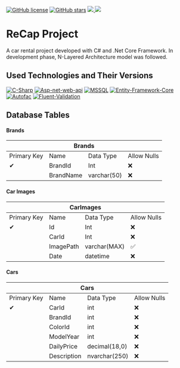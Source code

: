 [![GitHub license](https://img.shields.io/github/license/talhakoylu/ReCapProject?style=for-the-badge)](https://github.com/talhakoylu/ReCapProject/blob/master/LICENSE)
[![GitHub stars](https://img.shields.io/github/stars/talhakoylu/ReCapProject?style=for-the-badge)](https://github.com/talhakoylu/ReCapProject/stargazers)
<a href="https://www.linkedin.com/in/talhakoylu/">
    <img src="https://img.shields.io/badge/linkedin-%230077B5.svg?&style=for-the-badge&logo=linkedin&logoColor=white" />
</a>
<a href="https://www.twitter.com/talhakoylu/">
    <img src="https://img.shields.io/badge/Twitter-1DA1F2?style=for-the-badge&logo=twitter&logoColor=white" />
</a>

# ReCap Project
<p>A car rental project developed with C# and .Net Core Framework. In development phase, N-Layered Architecture model was followed.</p>

## Used Technologies and Their Versions
[![C-Sharp](https://img.shields.io/badge/C%23-239120?style=for-the-badge&logo=c-sharp&logoColor=white)](https://docs.microsoft.com/en-us/dotnet/csharp/)
[![Asp-net-web-api](https://img.shields.io/badge/ASP.NET%20Web%20API-5C2D91?style=for-the-badge&logo=.net&logoColor=white)](https://dotnet.microsoft.com/apps/aspnet)
[![MSSQL](https://img.shields.io/badge/MSSQL-004880?style=for-the-badge&logo=microsoft-sql-server&logoColor=white)](https://www.microsoft.com/en-us/sql-server/sql-server-2019?rtc=2)
[![Entity-Framework-Core](https://img.shields.io/badge/Entity%20Framework%20Core%20v3.1.1-004880?style=for-the-badge&logo=nuget&logoColor=white)](https://docs.microsoft.com/en-us/ef/)
[![Autofac](https://img.shields.io/badge/Autofac%20v6.1-004880?style=for-the-badge&logo=nuget&logoColor=white)](https://autofac.org/)
[![Fluent-Validation](https://img.shields.io/badge/Fluent%20Validation%20v9.5.1-004880?style=for-the-badge&logo=nuget&logoColor=white)](https://fluentvalidation.net/)

## Database Tables
#### Brands
<table>
<thead>
  <tr>
    <th class="tg-baqh" colspan="4"><span style="font-weight:bold">Brands</span></th>
  </tr>
</thead>
<tbody>
  <tr>
    <td class="tg-1wig">Primary Key</td>
    <td class="tg-fymr">Name</td>
    <td class="tg-fymr">Data Type</td>
    <td class="tg-1wig">Allow Nulls</td>
  </tr>
  <tr>
    <td class="tg-0lax">✔</td>
    <td class="tg-0pky">BrandId</td>
    <td class="tg-0pky">Int</td>
    <td class="tg-0lax">❌</td>
  </tr>
  <tr>
    <td class="tg-0lax"></td>
    <td class="tg-0pky">BrandName</td>
    <td class="tg-0pky">varchar(50)</td>
    <td class="tg-0lax">❌</td>
  </tr>
</tbody>
</table>

#### Car Images
<table>
<thead>
  <tr>
    <th class="tg-baqh" colspan="4"><span style="font-weight:bold">CarImages</span></th>
  </tr>
</thead>
<tbody>
  <tr>
    <td class="tg-1wig">Primary Key</td>
    <td class="tg-fymr">Name</td>
    <td class="tg-fymr">Data Type</td>
    <td class="tg-1wig">Allow Nulls</td>
  </tr>
  <tr>
    <td class="tg-0lax">✔</td>
    <td class="tg-0pky">Id</td>
    <td class="tg-0pky">Int</td>
    <td class="tg-0lax">❌</td>
  </tr>
  <tr>
    <td class="tg-0lax"></td>
    <td class="tg-0pky">CarId</td>
    <td class="tg-0pky">Int</td>
    <td class="tg-0lax">❌</td>
  </tr>
  <tr>
    <td class="tg-0lax"></td>
    <td class="tg-0lax">ImagePath</td>
    <td class="tg-0lax">varchar(MAX)</td>
    <td class="tg-0lax">✅</td>
  </tr>
  <tr>
    <td class="tg-0lax"></td>
    <td class="tg-0lax">Date</td>
    <td class="tg-0lax">datetime</td>
    <td class="tg-0lax">❌</td>
  </tr>
</tbody>
</table>

#### Cars
<table>
<thead>
  <tr>
    <th class="tg-baqh" colspan="4"><span style="font-weight:bold">Cars</span></th>
  </tr>
</thead>
<tbody>
  <tr>
    <td class="tg-1wig">Primary Key</td>
    <td class="tg-fymr">Name</td>
    <td class="tg-fymr">Data Type</td>
    <td class="tg-1wig">Allow Nulls</td>
  </tr>
  <tr>
    <td class="tg-0lax">✔</td>
    <td class="tg-0pky">CarId</td>
    <td class="tg-0pky">int</td>
    <td class="tg-0lax">❌</td>
  </tr>
  <tr>
    <td class="tg-0lax"></td>
    <td class="tg-0pky">BrandId</td>
    <td class="tg-0pky">int</td>
    <td class="tg-0lax">❌</td>
  </tr>
  <tr>
    <td class="tg-0lax"></td>
    <td class="tg-0lax">ColorId</td>
    <td class="tg-0lax">int</td>
    <td class="tg-0lax">❌</td>
  </tr>
  <tr>
    <td class="tg-0lax"></td>
    <td class="tg-0lax">ModelYear</td>
    <td class="tg-0lax">int</td>
    <td class="tg-0lax">❌</td>
  </tr>
  <tr>
    <td class="tg-0lax"></td>
    <td class="tg-0lax">DailyPrice</td>
    <td class="tg-0lax">decimal(18,0)</td>
    <td class="tg-0lax">❌</td>
  </tr>
  <tr>
    <td class="tg-0lax"></td>
    <td class="tg-0lax">Description</td>
    <td class="tg-0lax">nvarchar(250)</td>
    <td class="tg-0lax">❌</td>
  </tr>
</tbody>
</table>
